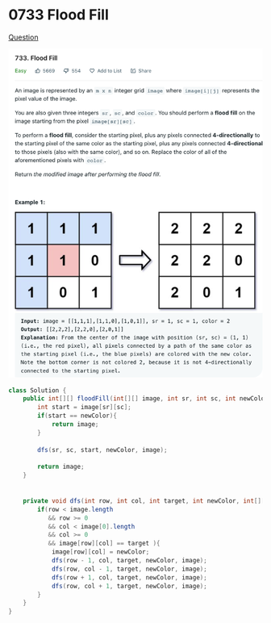 # 0733 Flood Fill

[Question](https://leetcode.com/problems/flood-fill/?envType=study-plan\&id=graph-i)

![](<../.gitbook/assets/image (1) (1) (2).png>)

```java
class Solution {
    public int[][] floodFill(int[][] image, int sr, int sc, int newColor) {
        int start = image[sr][sc];
        if(start == newColor){
            return image;
        }
        
        dfs(sr, sc, start, newColor, image);
        
        return image;
    }
    
    
    private void dfs(int row, int col, int target, int newColor, int[][] image){
        if(row < image.length 
           && row >= 0 
           && col < image[0].length 
           && col >= 0
           && image[row][col] == target ){
            image[row][col] = newColor;
            dfs(row - 1, col, target, newColor, image);
            dfs(row, col - 1, target, newColor, image);
            dfs(row + 1, col, target, newColor, image);
            dfs(row, col + 1, target, newColor, image);
        }
    }
}
```
